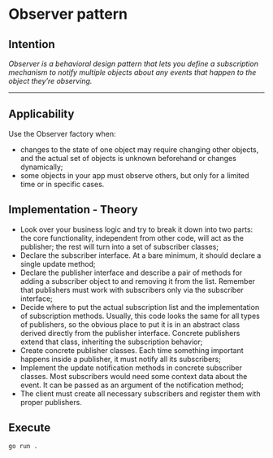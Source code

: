 # Observer pattern

## Intention

*Observer is a behavioral design pattern that lets you define a subscription mechanism to notify multiple objects about any events that happen to the object they’re observing.*

---

## Applicability

Use the Observer factory when:
* changes to the state of one object may require changing other objects, and the actual set of objects is unknown beforehand or changes dynamically;
* some objects in your app must observe others, but only for a limited time or in specific cases.

## Implementation - Theory

- Look over your business logic and try to break it down into two parts: the core functionality, independent from other code, will act as the publisher; the rest will turn into a set of subscriber classes;
- Declare the subscriber interface. At a bare minimum, it should declare a single update method;
- Declare the publisher interface and describe a pair of methods for adding a subscriber object to and removing it from the list. Remember that publishers must work with subscribers only via the subscriber interface;
- Decide where to put the actual subscription list and the implementation of subscription methods. Usually, this code looks the same for all types of publishers, so the obvious place to put it is in an abstract class derived directly from the publisher interface. Concrete publishers extend that class, inheriting the subscription behavior;
- Create concrete publisher classes. Each time something important happens inside a publisher, it must notify all its subscribers;
- Implement the update notification methods in concrete subscriber classes. Most subscribers would need some context data about the event. It can be passed as an argument of the notification method;
- The client must create all necessary subscribers and register them with proper publishers.

## Execute

`go run .`